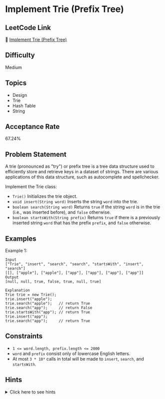# Implement Trie (Prefix Tree)

## LeetCode Link
🔗 [Implement Trie (Prefix Tree)](https://leetcode.com/problems/implement-trie-prefix-tree)

## Difficulty
Medium

## Topics
- Design
- Trie
- Hash Table
- String

## Acceptance Rate
67.24%

## Problem Statement
A trie (pronounced as "try") or prefix tree is a tree data structure used to efficiently store and retrieve keys in a dataset of strings. There are various applications of this data structure, such as autocomplete and spellchecker.

Implement the Trie class:
- `Trie()` Initializes the trie object.
- `void insert(String word)` Inserts the string `word` into the trie.
- `boolean search(String word)` Returns `true` if the string `word` is in the trie (i.e., was inserted before), and `false` otherwise.
- `boolean startsWith(String prefix)` Returns `true` if there is a previously inserted string `word` that has the prefix `prefix`, and `false` otherwise.

## Examples
Example 1:
```
Input
["Trie", "insert", "search", "search", "startsWith", "insert", "search"]
[[], ["apple"], ["apple"], ["app"], ["app"], ["app"], ["app"]]
Output
[null, null, true, false, true, null, true]

Explanation
Trie trie = new Trie();
trie.insert("apple");
trie.search("apple");   // return True
trie.search("app");     // return False
trie.startsWith("app"); // return True
trie.insert("app");
trie.search("app");     // return True
```

## Constraints
- `1 <= word.length, prefix.length <= 2000`
- `word` and `prefix` consist only of lowercase English letters.
- At most `3 * 10⁴` calls in total will be made to `insert`, `search`, and `startsWith`.

## Hints
<details>
<summary>Click here to see hints</summary>

1. Try to solve this problem by creating a tree data structure.
2. Each node should contain a character and a flag indicating if it's the end of a word.
3. Each node should also have an array or map of child nodes.
4. For searching, traverse the tree character by character.
5. For prefix searching, you don't need to check if it's the end of a word.

</details>
